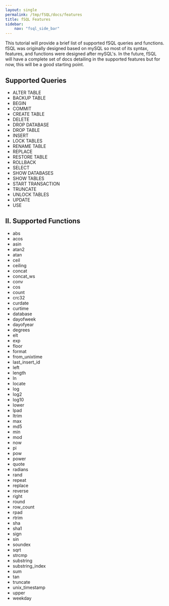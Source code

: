 ```yaml
---
layout: single
permalink: /tmp/fSQL/docs/features
title: fSQL Features
sidebar:
    nav: "fsql_side_bar"
---
```


This tutorial will provide a brief list of supported fSQL queries and functions.
fSQL was originally designed based on mySQL so most of its syntax, features,
and functions were designed after mySQL's.  In the future, fSQL will have a complete
set of docs detailing in the supported features but for now, this will be a good
starting point.</p>

## Supported Queries

* ALTER TABLE
* BACKUP TABLE
* BEGIN
* COMMIT
* CREATE TABLE
* DELETE
* DROP DATABASE
* DROP TABLE
* INSERT
* LOCK TABLES
* RENAME TABLE
* REPLACE
* RESTORE TABLE
* ROLLBACK
* SELECT
* SHOW DATABASES
* SHOW TABLES
* START TRANSACTION
* TRUNCATE
* UNLOCK TABLES
* UPDATE
* USE


## II. Supported Functions

* abs
* acos
* asin
* atan2
* atan
* ceil
* ceiling
* concat
* concat_ws
* conv
* cos
* count
* crc32
* curdate
* curtime
* database
* dayofweek
* dayofyear
* degrees
* elt
* exp
* floor
* format
* from_unixtime
* last_insert_id
* left
* length
* ln
* locate
* log
* log2
* log10
* lower
* lpad
* ltrim
* max
* md5
* min
* mod
* now
* pi
* pow
* power
* quote
* radians
* rand
* repeat
* replace
* reverse
* right
* round
* row_count
* rpad
* rtrim
* sha
* sha1
* sign
* sin
* soundex
* sqrt
* strcmp
* substring
* substring_index
* sum
* tan
* truncate
* unix_timestamp
* upper
* weekday
